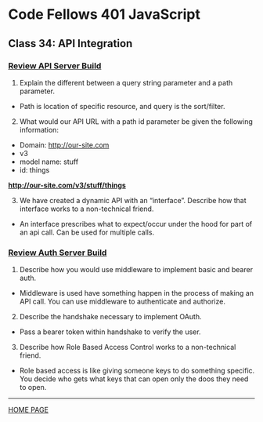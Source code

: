 # Code Fellows 401 JavaScript

## Class 34: API Integration

### [Review API Server Build](https://codefellows.github.io/code-401-javascript-guide/curriculum/apps-and-libraries/api-server/)

1. Explain the different between a query string parameter and a path parameter.

- Path is location of specific resource, and query is the sort/filter.

2. What would our API URL with a path id parameter be given the following information:

- Domain: http://our-site.com
- v3
- model name: stuff
- id: things

**http://our-site.com/v3/stuff/things**

3. We have created a dynamic API with an “interface”. Describe how that interface works to a non-technical friend.

- An interface prescribes what to expect/occur under the hood for part of an api call. Can be used for multiple calls.

### [Review Auth Server Build](https://codefellows.github.io/code-401-javascript-guide/curriculum/apps-and-libraries/auth-server/)

1. Describe how you would use middleware to implement basic and bearer auth.

- Middleware is used have something happen in the process of making an API call. You can use middleware to authenticate and authorize.

2. Describe the handshake necessary to implement OAuth.

- Pass a bearer token within handshake to verify the user.

3. Describe how Role Based Access Control works to a non-technical friend.

- Role based access is like giving someone keys to do something specific. You decide who gets what keys that can open only the doos they need to open.

---

[HOME PAGE](https://getullrichordietrying.github.io/reading-notes/)
